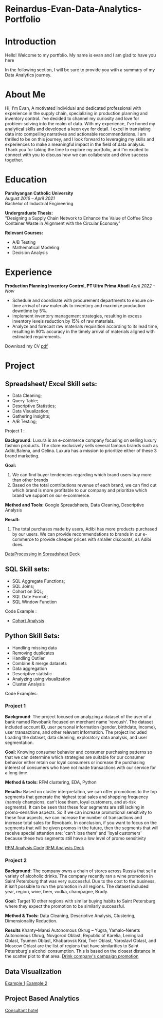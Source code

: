 # Reinardus-Evan-Data-Analytics-Portfolio

# Introduction
Hello!
Welcome to my portfolio. My name is evan and I am glad to have you here

In the following section, I will be sure to provide you with a summary of my Data Analytics journey. 

# About Me
Hi, I'm Evan,
A motivated individual and dedicated professional with experience in the supply chain, specializing in production planning and inventory control. I've decided to channel my curiosity and love for problem-solving into the realm of data.
With my experience, I've honed my analytical skills and developed a keen eye for detail. I excel in translating data into compelling narratives and actionable recommendations.
I am thrilled to be on this journey, and I look forward to leveraging my skills and experiences to make a meaningful impact in the field of data analysis. Thank you for taking the time to explore my portfolio, and I'm excited to connect with you to discuss how we can collaborate and drive success together.

# Education
**Parahyangan Catholic University**  
*August 2016 – April 2021*  
Bachelor of Industrial Engineering

**Undergraduate Thesis:**  
"Designing a Supply Chain Network to Enhance the Value of Coffee Shop Container Waste in Alignment with the Circular Economy"

**Relevant Courses:**  
- A/B Testing  
- Mathematical Modeling  
- Decision Analysis

# Experience
**Production Planning Inventory Control, PT Ultra Prima Abadi**
*April 2022 - Now*
- Schedule and coordinate with procurement departments to ensure on-time arrival of raw materials to inventory and maximize production downtime by 5%.
- Implement inventory management strategies, resulting in excess inventory levels reduction by 15% of raw materials.
- Analyze and forecast raw materials requisition according to its lead time, resulting in 90% accuracy in the timely arrival of materials aligned with estimated requirements.

Download my CV [pdf](https://drive.google.com/file/d/1FJPaxOqpS0kawMqrYX-CFHSAlrgTjcqm/view?usp=sharing)

# Project
## Spreadsheet/ Excel Skill sets:
- Data Cleaning;
- Query Table;
- Descriptive Statistics;
- Data Visualization;
- Gathering Insights;
- A/B Testing;

Project 1 :

**Background:** Luxura is an e-commerce company focusing on selling luxury fashion products. The store exclusively sells several famous brands such as Adibi,Balena, and Celina. Luxura has a mission to prioritize either of these 3 brand marketing.

**Goal:**
1. We can find buyer tendencies regarding which brand users buy more than other brands
2. Based on the total contributions revenue of each brand, we can find out which brand is more profitable to our company and prioritize which brand we support on our e-commerce.

**Method and Tools:**
Google Spreadsheets, Data Cleaning, Descriptive Analysis

**Result:**
1. The total purchases made by users, Adibi has more products purchased by our users. We can provide recommendations to brands in our e-commerce to provide cheaper prices with smaller discounts, as
Adibi does.

[DataProcessing in Spreadsheet Deck](https://drive.google.com/file/d/1qloM3zQdGqxqrXSdJVyEsMyAs18X-cIf/view?usp=drive_link)

## SQL Skill sets:
- SQL Aggregate Functions;
- SQL Joins;
- Cohort on SQL;
- SQL Date Format;
- SQL Window Function

Code Example : 
- [Cohort Analysis](https://console.cloud.google.com/bigquery?sq=1094489392988:91c3c24200d943d98f599961417da095)

## Python Skill Sets:
- Handling missing data
- Removing duplicates
- Handling Outlier
- Combine & merge datasets
- Data aggregation
- Descriptive statistic
- Analyzing using visualization
- Cluster Analysis

Code Examples:
### Project 1
**Background**: The project focused on analyzing a dataset of the user of a bank named Revobank focused on merchant name 'revoush'. The dataset included account ID, user personal information (gender, birthdate, Income), user transactions, and other relevant information. The project included Loading the dataset, data cleaning, exploratory data analysis, and user segmentation.

**Goal:** Knowing consumer behavior and consumer purchasing patterns so that we can determine which strategies are suitable for our consumer behavior either retain our loyal consumers or increase the purchasing interest of consumers who have not made transactions with our service for a long time.

**Method & tools:**
RFM clustering, EDA, Python

**Results:**
Based on cluster interpretation, we can offer promotions to the top segments that generate the highest total sales and shopping frequency (namely champions, can't lose them, loyal customers, and at-risk segments). It can be seen that these four segments are still lacking in promo-sensitive aspects. So if we can increase promotional sensitivity to these four aspects, we can increase the number of transactions and increase total sales for Revobank. In conclusion, if you want to focus on the segments that will be given promos in the future, then the segments that will receive special attention are: 'can't lose them' and 'loyal customers' because these two segments still have a low level of promo sensitivity

[RFM Analysis Code](https://colab.research.google.com/drive/1AAXpGX09V9EpjlVVhIfupuXLmOU9RCNv?usp=drive_link)
[RFM Analysis Deck](https://docs.google.com/presentation/d/1ltF7nQeVRO6r-dEkBjHIZg8Wzeg3lPJBjp6MeRUNx0Y/edit#slide=id.g295c4c5388d_0_0)

### Project 2
**Background:** The company owns a chain of stores across Russia that sell a variety of alcoholic drinks. The company recently ran a wine promotion in Saint Petersburg that was very successful. Due to the cost to the business, it isn’t possible to run the promotion in all regions. The dataset included year, region, wine, beer, vodka, champagne, Brady.

**Goal:** Target 10 other regions with similar buying habits to Saint Petersburg where they expect the promotion to be similarly successful.

**Method & Tools:**
Data Cleaning, Descriptive Analysis, Clustering, Dimensionality Reduction.

**Results**
Khanty–Mansi Autonomous Okrug – Yugra, Yamalo-Nenets Autonomous Okrug, Novgorod Oblast, Republic of Karelia, Leningrad Oblast, Tyumen Oblast, Khabarovsk Krai, Tver Oblast, Yaroslavl Oblast, and Moscow Oblast are the list of regions that have similarities to Saint Petersburg's alcohol consumption. This is based on the closest distance in the scatter plot to that area. 
[Drink company's campaign promotion](https://github.com/ReinardusEvanB/Project-1/blob/main/Project-01.ipynb)

## Data Visualization
[Example 1](https://public.tableau.com/app/profile/reinardus.evan.b/viz/assignment_17019715984630/Dashboard1?publish=yes)
[Example 2](https://public.tableau.com/app/profile/reinardus.evan.b/viz/DEEP_17041042861150/XExecutiveSummary?publish=yes)

## Project Based Analytics
[Consultant hotel](https://drive.google.com/file/d/1pyYrMI9j4BSgMdt6dgAp28bYPxb_PTZP/view?usp=drive_link)



